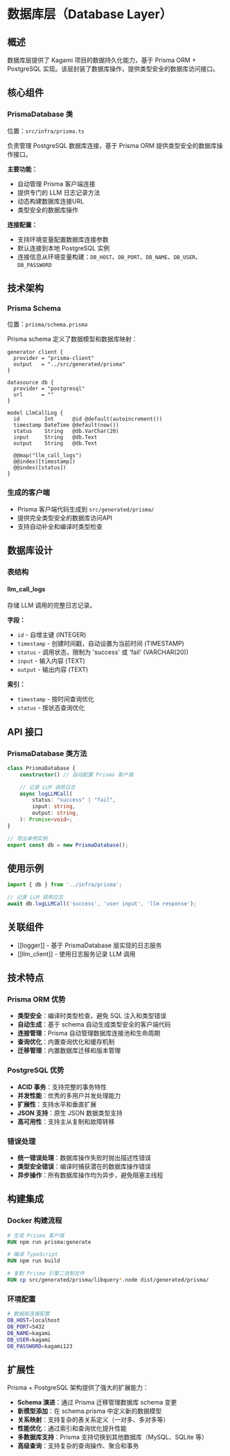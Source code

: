 # 数据库层（Database Layer）

## 概述

数据库层提供了 Kagami 项目的数据持久化能力，基于 Prisma ORM + PostgreSQL 实现。该层封装了数据库操作，提供类型安全的数据库访问接口。

## 核心组件

### PrismaDatabase 类
位置：`src/infra/prisma.ts`

负责管理 PostgreSQL 数据库连接，基于 Prisma ORM 提供类型安全的数据库操作接口。

**主要功能：**
- 自动管理 Prisma 客户端连接
- 提供专门的 LLM 日志记录方法
- 动态构建数据库连接URL
- 类型安全的数据库操作

**连接配置：**
- 支持环境变量配置数据库连接参数
- 默认连接到本地 PostgreSQL 实例
- 连接信息从环境变量构建：`DB_HOST`、`DB_PORT`、`DB_NAME`、`DB_USER`、`DB_PASSWORD`

## 技术架构

### Prisma Schema
位置：`prisma/schema.prisma`

Prisma schema 定义了数据模型和数据库映射：

```prisma
generator client {
  provider = "prisma-client"
  output   = "../src/generated/prisma"
}

datasource db {
  provider = "postgresql"
  url      = ""
}

model LlmCallLog {
  id        Int      @id @default(autoincrement())
  timestamp DateTime @default(now())
  status    String   @db.VarChar(20)
  input     String   @db.Text
  output    String   @db.Text

  @@map("llm_call_logs")
  @@index([timestamp])
  @@index([status])
}
```

### 生成的客户端
- Prisma 客户端代码生成到 `src/generated/prisma/`
- 提供完全类型安全的数据库访问API
- 支持自动补全和编译时类型检查

## 数据库设计

### 表结构

#### llm_call_logs
存储 LLM 调用的完整日志记录。

**字段：**
- `id` - 自增主键 (INTEGER)
- `timestamp` - 创建时间戳，自动设置为当前时间 (TIMESTAMP)
- `status` - 调用状态，限制为 'success' 或 'fail' (VARCHAR(20))
- `input` - 输入内容 (TEXT)
- `output` - 输出内容 (TEXT)

**索引：**
- `timestamp` - 按时间查询优化
- `status` - 按状态查询优化

## API 接口

### PrismaDatabase 类方法

```typescript
class PrismaDatabase {
    constructor() // 自动配置 Prisma 客户端

    // 记录 LLM 调用日志
    async logLLMCall(
        status: "success" | "fail",
        input: string,
        output: string,
    ): Promise<void>;
}

// 导出单例实例
export const db = new PrismaDatabase();
```

## 使用示例

```typescript
import { db } from '../infra/prisma';

// 记录 LLM 调用日志
await db.logLLMCall('success', 'user input', 'llm response');
```

## 关联组件

- [[logger]] - 基于 PrismaDatabase 层实现的日志服务
- [[llm_client]] - 使用日志服务记录 LLM 调用

## 技术特点

### Prisma ORM 优势
- **类型安全**：编译时类型检查，避免 SQL 注入和类型错误
- **自动生成**：基于 schema 自动生成类型安全的客户端代码
- **连接管理**：Prisma 自动管理数据库连接池和生命周期
- **查询优化**：内置查询优化和缓存机制
- **迁移管理**：内置数据库迁移和版本管理

### PostgreSQL 优势
- **ACID 事务**：支持完整的事务特性
- **并发性能**：优秀的多用户并发处理能力
- **扩展性**：支持水平和垂直扩展
- **JSON 支持**：原生 JSON 数据类型支持
- **高可用性**：支持主从复制和故障转移

### 错误处理
- **统一错误处理**：数据库操作失败时抛出描述性错误
- **类型安全错误**：编译时捕获潜在的数据库操作错误
- **异步操作**：所有数据库操作均为异步，避免阻塞主线程

## 构建集成

### Docker 构建流程
```dockerfile
# 生成 Prisma 客户端
RUN npm run prisma:generate

# 编译 TypeScript
RUN npm run build

# 复制 Prisma 引擎二进制文件
RUN cp src/generated/prisma/libquery*.node dist/generated/prisma/
```

### 环境配置
```bash
# 数据库连接配置
DB_HOST=localhost
DB_PORT=5432
DB_NAME=kagami
DB_USER=kagami
DB_PASSWORD=kagami123
```

## 扩展性

Prisma + PostgreSQL 架构提供了强大的扩展能力：
- **Schema 演进**：通过 Prisma 迁移管理数据库 schema 变更
- **新模型添加**：在 schema.prisma 中定义新的数据模型
- **关系映射**：支持复杂的表关系定义（一对多、多对多等）
- **性能优化**：通过索引和查询优化提升性能
- **多数据库支持**：Prisma 支持切换到其他数据库（MySQL、SQLite 等）
- **高级查询**：支持复杂的查询操作、聚合和事务